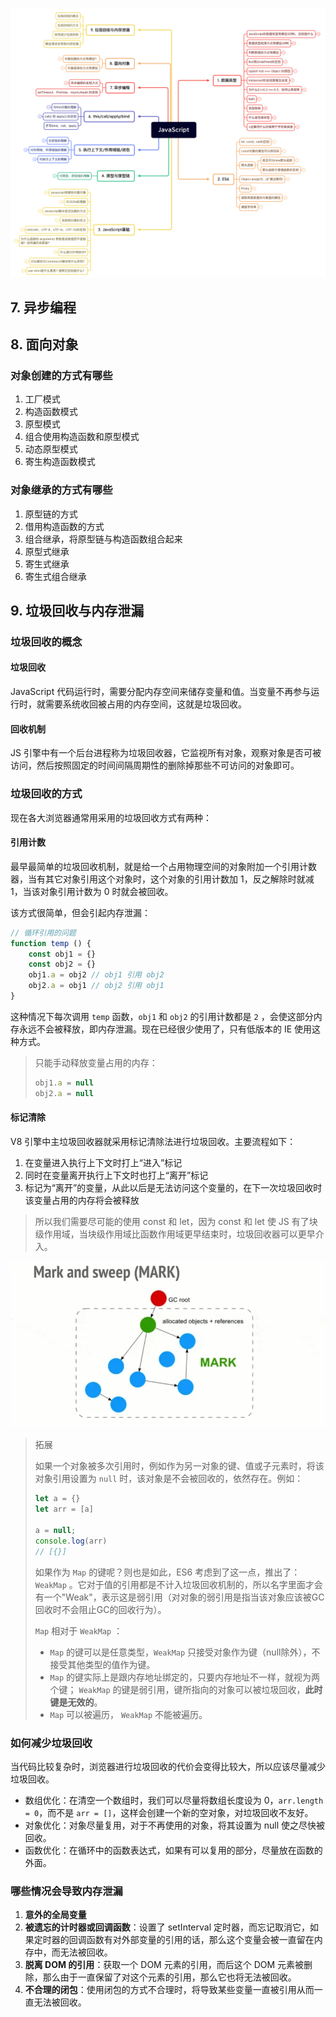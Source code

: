 ![overview](https://raw.githubusercontent.com/aboutcroon/Notes/main/JavaScript/interview/assets/js%20overview.png)

## 7. 异步编程

## 8. 面向对象

### 对象创建的方式有哪些

1. 工厂模式
2. 构造函数模式
3. 原型模式
4. 组合使用构造函数和原型模式
5. 动态原型模式
6. 寄生构造函数模式

### 对象继承的方式有哪些

1. 原型链的方式
2. 借用构造函数的方式
3. 组合继承，将原型链与构造函数组合起来
4. 原型式继承
5. 寄生式继承
6. 寄生式组合继承

## 9. 垃圾回收与内存泄漏

### 垃圾回收的概念

#### 垃圾回收

JavaScript 代码运行时，需要分配内存空间来储存变量和值。当变量不再参与运行时，就需要系统收回被占用的内存空间，这就是垃圾回收。

#### 回收机制

JS 引擎中有一个后台进程称为垃圾回收器，它监视所有对象，观察对象是否可被访问，然后按照固定的时间间隔周期性的删除掉那些不可访问的对象即可。



### 垃圾回收的方式

现在各大浏览器通常用采用的垃圾回收方式有两种：

#### 引用计数

最早最简单的垃圾回收机制，就是给一个占用物理空间的对象附加一个引用计数器，当有其它对象引用这个对象时，这个对象的引用计数加 1，反之解除时就减 1，当该对象引用计数为 0 时就会被回收。

该方式很简单，但会引起内存泄漏：

```js
// 循环引用的问题
function temp () {
    const obj1 = {}
    const obj2 = {}
    obj1.a = obj2 // obj1 引用 obj2
    obj2.a = obj1 // obj2 引用 obj1
}
```

这种情况下每次调用 `temp` 函数，`obj1` 和 `obj2` 的引用计数都是 `2` ，会使这部分内存永远不会被释放，即内存泄漏。现在已经很少使用了，只有低版本的 IE 使用这种方式。

> 只能手动释放变量占用的内存：
>
> ```js
> obj1.a = null
> obj2.a = null
> ```

#### 标记清除

V8 引擎中主垃圾回收器就采用标记清除法进行垃圾回收。主要流程如下：

1. 在变量进入执行上下文时打上“进入”标记
2. 同时在变量离开执行上下文时也打上“离开”标记
3. 标记为“离开”的变量，从此以后是无法访问这个变量的，在下一次垃圾回收时该变量占用的内存将会被释放

> 所以我们需要尽可能的使用 const 和 let，因为 const 和 let 使 JS 有了块级作用域，当块级作用域比函数作用域更早结束时，垃圾回收器可以更早介入。

![mark and sweep](https://raw.githubusercontent.com/aboutcroon/Notes/main/JavaScript/interview/assets/mark%20and%20sweep.webp)

> 拓展
>
> 如果一个对象被多次引用时，例如作为另一对象的键、值或子元素时，将该对象引用设置为 `null` 时，该对象是不会被回收的，依然存在。例如：
>
> ```javascript
> let a = {}
> let arr = [a]
> 
> a = null;
> console.log(arr)
> // [{}]
> ```
>
> 如果作为 `Map` 的键呢？则也是如此，ES6 考虑到了这一点，推出了： `WeakMap` 。它对于值的引用都是不计入垃圾回收机制的，所以名字里面才会有一个"Weak"，表示这是弱引用（对对象的弱引用是指当该对象应该被GC回收时不会阻止GC的回收行为）。
>
> `Map` 相对于 `WeakMap` ：
>
> - `Map` 的键可以是任意类型，`WeakMap` 只接受对象作为键（null除外），不接受其他类型的值作为键。
> - `Map` 的键实际上是跟内存地址绑定的，只要内存地址不一样，就视为两个键； `WeakMap` 的键是弱引用，键所指向的对象可以被垃圾回收，**此时键是无效的**。
> - `Map` 可以被遍历， `WeakMap` 不能被遍历。

### 如何减少垃圾回收

当代码比较复杂时，浏览器进行垃圾回收的代价会变得比较大，所以应该尽量减少垃圾回收。

- 数组优化：在清空一个数组时，我们可以尽量将数组长度设为 0，`arr.length = 0`，而不是 `arr = []`，这样会创建一个新的空对象，对垃圾回收不友好。
- 对象优化：对象尽量复用，对于不再使用的对象，将其设置为 null 使之尽快被回收。
- 函数优化：在循环中的函数表达式，如果有可以复用的部分，尽量放在函数的外面。

### 哪些情况会导致内存泄漏

1. **意外的全局变量**
2. **被遗忘的计时器或回调函数**：设置了 setInterval 定时器，而忘记取消它，如果定时器的回调函数有对外部变量的引用的话，那么这个变量会被一直留在内存中，而无法被回收。
3. **脱离 DOM 的引用**：获取一个 DOM 元素的引用，而后这个 DOM 元素被删除，那么由于一直保留了对这个元素的引用，那么它也将无法被回收。
4. **不合理的闭包**：使用闭包的方式不合理时，将导致某些变量一直被引用从而一直无法被回收。



